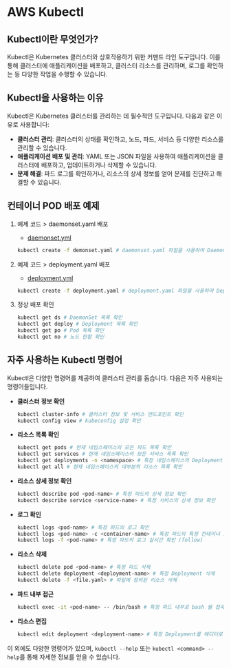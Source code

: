 # AWS Kubectl

## Kubectl이란 무엇인가?

Kubectl은 Kubernetes 클러스터와 상호작용하기 위한 커맨드 라인 도구입니다. 이를 통해 클러스터에 애플리케이션을 배포하고, 클러스터 리소스를 관리하며, 로그를 확인하는 등 다양한 작업을 수행할 수 있습니다.

## Kubectl을 사용하는 이유

Kubectl은 Kubernetes 클러스터를 관리하는 데 필수적인 도구입니다. 다음과 같은 이유로 사용합니다:

*   **클러스터 관리**: 클러스터의 상태를 확인하고, 노드, 파드, 서비스 등 다양한 리소스를 관리할 수 있습니다.
*   **애플리케이션 배포 및 관리**: YAML 또는 JSON 파일을 사용하여 애플리케이션을 클러스터에 배포하고, 업데이트하거나 삭제할 수 있습니다.
*   **문제 해결**: 파드 로그를 확인하거나, 리소스의 상세 정보를 얻어 문제를 진단하고 해결할 수 있습니다.

## 컨테이너 POD 배포 예제

1. 예제 코드 > daemonset.yaml 배포
   - [daemonset.yml](../configs/k8s-manifests/daemonset.yaml) 

    ```bash
    kubectl create -f demonset.yaml # daemonset.yaml 파일을 사용하여 DaemonSet 배포
    ```
   
2. 예제 코드 > deployment.yaml 배포
   - [deployment.yml](../configs/k8s-manifests/deployment.yaml) 

    ```bash
    kubectl create -f deployment.yaml # deployment.yaml 파일을 사용하여 Deployment 배포
    ```


3. 정상 배포 확인

    ```bash
    kubectl get ds # DaemonSet 목록 확인
    kubectl get deploy # Deployment 목록 확인
    kubectl get po # Pod 목록 확인
    kubectl get no # 노드 현황 확인
    ```

## 자주 사용하는 Kubectl 명령어

Kubectl은 다양한 명령어를 제공하여 클러스터 관리를 돕습니다. 다음은 자주 사용되는 명령어들입니다.

*   **클러스터 정보 확인**
    ```bash
    kubectl cluster-info # 클러스터 정보 및 서비스 엔드포인트 확인
    kubectl config view # kubeconfig 설정 확인
    ```

*   **리소스 목록 확인**
    ```bash
    kubectl get pods # 현재 네임스페이스의 모든 파드 목록 확인
    kubectl get services # 현재 네임스페이스의 모든 서비스 목록 확인
    kubectl get deployments -n <namespace> # 특정 네임스페이스의 Deployment 목록 확인
    kubectl get all # 현재 네임스페이스의 대부분의 리소스 목록 확인
    ```

*   **리소스 상세 정보 확인**
    ```bash
    kubectl describe pod <pod-name> # 특정 파드의 상세 정보 확인
    kubectl describe service <service-name> # 특정 서비스의 상세 정보 확인
    ```

*   **로그 확인**
    ```bash
    kubectl logs <pod-name> # 특정 파드의 로그 확인
    kubectl logs <pod-name> -c <container-name> # 특정 파드의 특정 컨테이너 로그 확인
    kubectl logs -f <pod-name> # 특정 파드의 로그 실시간 확인 (follow)
    ```

*   **리소스 삭제**
    ```bash
    kubectl delete pod <pod-name> # 특정 파드 삭제
    kubectl delete deployment <deployment-name> # 특정 Deployment 삭제
    kubectl delete -f <file.yaml> # 파일에 정의된 리소스 삭제
    ```

*   **파드 내부 접근**
    ```bash
    kubectl exec -it <pod-name> -- /bin/bash # 특정 파드 내부로 bash 쉘 접속
    ```

*   **리소스 편집**
    ```bash
    kubectl edit deployment <deployment-name> # 특정 Deployment를 에디터로 열어 수정
    ```

이 외에도 다양한 명령어가 있으며, `kubectl --help` 또는 `kubectl <command> --help`를 통해 자세한 정보를 얻을 수 있습니다.
